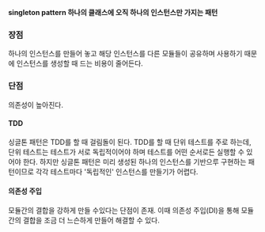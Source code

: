 **singleton pattern 하나의 클래스에 오직 하나의 인스턴스만 가지는 패턴**

### 장점 
하나의 인스턴스를 만들어 놓고 해당 인스턴스를 다른 모듈들이 공유하며 사용하기 때문에 인스턴스를 생성할 때 드는 비용이 줄어든다.

### 단점
의존성이 높아진다.

#### TDD
싱글톤 패턴은 TDD를 할 때 걸림돌이 된다. TDD를 할 때 단위 테스트를 주로 하는데, 단위 테스트는 테스트가 서로 독립적이어야 하며 테스트를 어떤 순서로든 실행할 수 있어야 한다.
하지만 싱글톤 패턴은 미리 생성된 하나의 인스턴스를 기반으루 구현하는 패턴이므로 각각 테스트마다 '독립적인' 인스턴스를 만들기가 어렵다.

#### 의존성 주입
모듈간의 결합을 강하게 만들 수있다는 단점이 존재. 이때 의존성 주입(DI)을 통해 모듈간의 결합을 조금 더 느슨하게 만들어 해결할 수 있다.